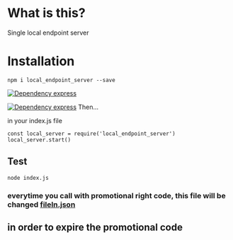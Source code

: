 # What is this?

Single local endpoint server

# Installation

`npm i local_endpoint_server --save`

[![Dependency express](https://gist.githubusercontent.com/Allanksr/25c35fbe9e8019a5ab63092b0ad374e5/raw/c353a2ab5e4b1e4ab105acfeedce1cab8d94bc3a/express.svg)](https://www.npmjs.com/package/express)

[![Dependency express](https://gist.githubusercontent.com/Allanksr/25c35fbe9e8019a5ab63092b0ad374e5/raw/c353a2ab5e4b1e4ab105acfeedce1cab8d94bc3a/express.svg)](https://www.npmjs.com/package/express)
Then...

in your index.js file
```
const local_server = require('local_endpoint_server')
local_server.start()
```

## Test
`node index.js`

### everytime you call with promotional right code, this file will be changed [fileIn.json](https://github.com/Allanksr/Local-Endpoint_server/blob/main/input/fileIn.json)
## in order to expire the promotional code
